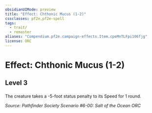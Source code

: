 ```yaml
---
obsidianUIMode: preview
title: "Effect: Chthonic Mucus (1-2)"
cssclasses: pf2e,pf2e-spell
tags:
  - trait/
  - remaster
aliases: "Compendium.pf2e.campaign-effects.Item.cpeMnTLFpi106fjg"
license: ORC
---
```

# Effect: Chthonic Mucus (1-2)
## Level 3
### 






The creature takes a -5-foot status penalty to its Speed for 1 round.

*Source: Pathfinder Society Scenario #6-00: Salt of the Ocean*
*ORC*